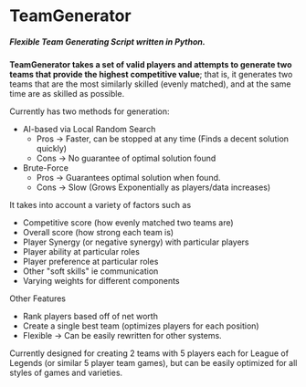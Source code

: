 # TeamGenerator

##### Flexible Team Generating Script written in Python.


**TeamGenerator takes a set of valid players and attempts to generate two
teams that provide the highest competitive value**; that is, it generates
two teams that are the most similarly skilled (evenly matched), and at
the same time are  as skilled as possible.

Currently has two methods for generation:
   * AI-based via Local Random Search
        * Pros -> Faster, can be stopped at any time (Finds a decent solution quickly)
        * Cons -> No guarantee of optimal solution found
   * Brute-Force
        * Pros -> Guarantees optimal solution when found.
        * Cons -> Slow (Grows Exponentially as players/data increases)

It takes into account a variety of factors such as
   * Competitive score (how evenly matched two teams are)
   * Overall score (how strong each team is)
   * Player Synergy (or negative synergy) with particular players
   * Player ability at particular roles
   * Player preference at particular roles
   * Other "soft skills" ie communication
   * Varying weights for different components


Other Features
   * Rank players based off of net worth
   * Create a single best team (optimizes players for each position)
   * Flexible -> Can be easily rewritten for other systems.


Currently designed for creating 2 teams with 5 players each for
    League of Legends (or similar 5 player team games), but can be
    easily optimized for all styles of games and varieties.

